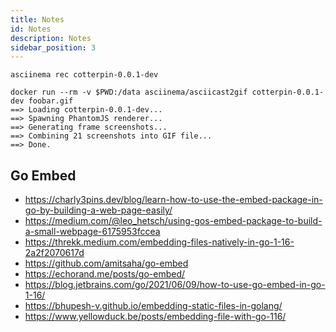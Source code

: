 ```yaml
---
title: Notes
id: Notes
description: Notes
sidebar_position: 3
---
```


```shell
asciinema rec cotterpin-0.0.1-dev
```

```shell
docker run --rm -v $PWD:/data asciinema/asciicast2gif cotterpin-0.0.1-dev foobar.gif
==> Loading cotterpin-0.0.1-dev...
==> Spawning PhantomJS renderer...
==> Generating frame screenshots...
==> Combining 21 screenshots into GIF file...
==> Done.
```

## Go Embed

- https://charly3pins.dev/blog/learn-how-to-use-the-embed-package-in-go-by-building-a-web-page-easily/
- https://medium.com/@leo_hetsch/using-gos-embed-package-to-build-a-small-webpage-6175953fccea
- https://threkk.medium.com/embedding-files-natively-in-go-1-16-2a2f2070617d
- https://github.com/amitsaha/go-embed
- https://echorand.me/posts/go-embed/
- https://blog.jetbrains.com/go/2021/06/09/how-to-use-go-embed-in-go-1-16/
- https://bhupesh-v.github.io/embedding-static-files-in-golang/
- https://www.yellowduck.be/posts/embedding-file-with-go-116/
